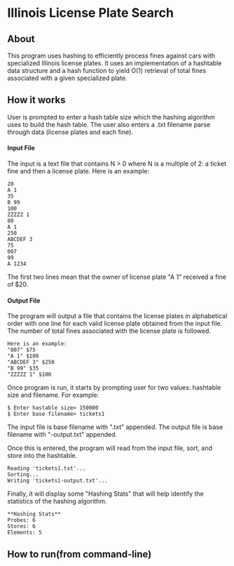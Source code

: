 # Illinois License Plate Search
## About
This program uses hashing to efficiently process fines against cars with specialized Illinois license plates. It uses an implementation of a hashtable data structure and a hash function to yield O(1) retrieval of total fines associated with a given specialized plate. 

## How it works
User is prompted to enter a hash table size which the hashing algorithm uses to build the hash table. The user also enters a .txt filename parse through data (license plates and each fine).

#### Input File
The input is a text file that contains N > 0 where N is a multiple of 2: a ticket fine and then a license plate. 
Here is an example:
```console
20
A 1
35
B 99
100
ZZZZZ 1
80
A 1
250
ABCDEF 3
75
007
99
A 1234
```

The first two lines mean that the owner of license plate "A 1" received a fine of $20.

#### Output File
The program will output a file that contains the license plates in alphabetical order with one line for each valid license plate obtained from the input file. The number of total fines associated with the license plate is followed.
```console
Here is an example:
"007" $75
"A 1" $100
"ABCDEF 3" $250
"B 99" $35
"ZZZZZ 1" $100
```

Once program is run, it starts by prompting user for two values: hashtable size and filename. 
For example:
```console
$ Enter hastable size> 150000
$ Enter base filename> tickets1
```
The input file is base filename with ".txt" appended.
The output file is base filename with "-output.txt" appended.

Once this is entered, the program will read from the input file, sort, and store into the hashtable.
```console
Reading 'tickets1.txt'...
Sorting...
Writing 'tickets1-output.txt'...
```
Finally, it will display some "Hashing Stats" that will help identify the statistics of the hashing algorithm.
```console
**Hashing Stats**
Probes: 6
Stores: 6
Elements: 5
```
## How to run(from command-line)
